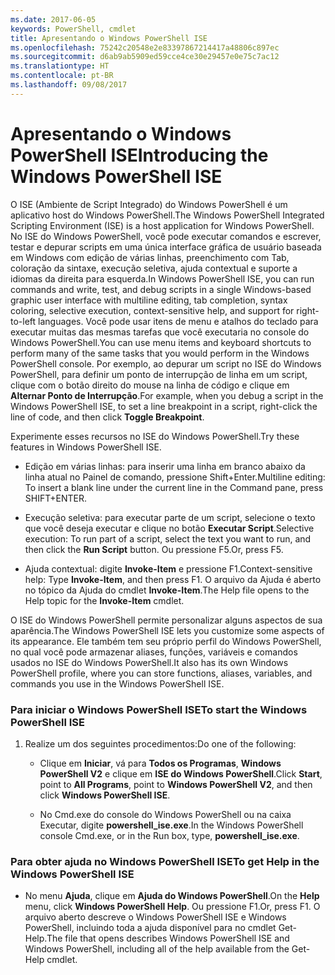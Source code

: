 ```yaml
---
ms.date: 2017-06-05
keywords: PowerShell, cmdlet
title: Apresentando o Windows PowerShell ISE
ms.openlocfilehash: 75242c20548e2e83397867214417a48806c897ec
ms.sourcegitcommit: d6ab9ab5909ed59cce4ce30e29457e0e75c7ac12
ms.translationtype: HT
ms.contentlocale: pt-BR
ms.lasthandoff: 09/08/2017
---
```

# <a name="introducing-the-windows-powershell-ise"></a><span data-ttu-id="42429-103">Apresentando o Windows PowerShell ISE</span><span class="sxs-lookup"><span data-stu-id="42429-103">Introducing the Windows PowerShell ISE</span></span>
<span data-ttu-id="42429-104">O ISE (Ambiente de Script Integrado) do Windows PowerShell é um aplicativo host do Windows PowerShell.</span><span class="sxs-lookup"><span data-stu-id="42429-104">The Windows PowerShell Integrated Scripting Environment (ISE) is a host application for Windows PowerShell.</span></span> <span data-ttu-id="42429-105">No ISE do Windows PowerShell, você pode executar comandos e escrever, testar e depurar scripts em uma única interface gráfica de usuário baseada em Windows com edição de várias linhas, preenchimento com Tab, coloração da sintaxe, execução seletiva, ajuda contextual e suporte a idiomas da direita para esquerda.</span><span class="sxs-lookup"><span data-stu-id="42429-105">In Windows PowerShell ISE, you can run commands and write, test, and debug scripts in a single Windows-based graphic user interface with multiline editing, tab completion, syntax coloring, selective execution, context-sensitive help, and support for right-to-left languages.</span></span>
<span data-ttu-id="42429-106">Você pode usar itens de menu e atalhos do teclado para executar muitas das mesmas tarefas que você executaria no console do Windows PowerShell.</span><span class="sxs-lookup"><span data-stu-id="42429-106">You can use menu items and keyboard shortcuts to perform many of the same tasks that you would perform in the Windows PowerShell console.</span></span>  <span data-ttu-id="42429-107">Por exemplo, ao depurar um script no ISE do Windows PowerShell, para definir um ponto de interrupção de linha em um script, clique com o botão direito do mouse na linha de código e clique em **Alternar Ponto de Interrupção**.</span><span class="sxs-lookup"><span data-stu-id="42429-107">For example, when you debug a script in the Windows PowerShell ISE, to set a line breakpoint in a script, right-click the line of code, and then click **Toggle Breakpoint**.</span></span>

<span data-ttu-id="42429-108">Experimente esses recursos no ISE do Windows PowerShell.</span><span class="sxs-lookup"><span data-stu-id="42429-108">Try these features in Windows PowerShell ISE.</span></span>

- <span data-ttu-id="42429-109">Edição em várias linhas: para inserir uma linha em branco abaixo da linha atual no Painel de comando, pressione Shift+Enter.</span><span class="sxs-lookup"><span data-stu-id="42429-109">Multiline editing: To insert a blank line under the current line in the Command pane, press SHIFT+ENTER.</span></span>

- <span data-ttu-id="42429-110">Execução seletiva: para executar parte de um script, selecione o texto que você deseja executar e clique no botão **Executar Script**.</span><span class="sxs-lookup"><span data-stu-id="42429-110">Selective execution: To run part of a script, select the text you want to run, and then click the **Run Script** button.</span></span> <span data-ttu-id="42429-111">Ou pressione F5.</span><span class="sxs-lookup"><span data-stu-id="42429-111">Or, press F5.</span></span>

- <span data-ttu-id="42429-112">Ajuda contextual: digite **Invoke-Item** e pressione F1.</span><span class="sxs-lookup"><span data-stu-id="42429-112">Context-sensitive help: Type **Invoke-Item**, and then press F1.</span></span> <span data-ttu-id="42429-113">O arquivo da Ajuda é aberto no tópico da Ajuda do cmdlet **Invoke-Item**.</span><span class="sxs-lookup"><span data-stu-id="42429-113">The Help file opens to the Help topic for the **Invoke-Item** cmdlet.</span></span>

<span data-ttu-id="42429-114">O ISE do Windows PowerShell permite personalizar alguns aspectos de sua aparência.</span><span class="sxs-lookup"><span data-stu-id="42429-114">The Windows PowerShell ISE lets you customize some aspects of its appearance.</span></span> <span data-ttu-id="42429-115">Ele também tem seu próprio perfil do Windows PowerShell, no qual você pode armazenar aliases, funções, variáveis e comandos usados no ISE do Windows PowerShell.</span><span class="sxs-lookup"><span data-stu-id="42429-115">It also has its own Windows PowerShell profile, where you can store functions, aliases, variables, and commands you use in the Windows PowerShell ISE.</span></span>

### <a name="to-start-the-windows-powershell-ise"></a><span data-ttu-id="42429-116">Para iniciar o Windows PowerShell ISE</span><span class="sxs-lookup"><span data-stu-id="42429-116">To start the Windows PowerShell ISE</span></span>

1. <span data-ttu-id="42429-117">Realize um dos seguintes procedimentos:</span><span class="sxs-lookup"><span data-stu-id="42429-117">Do one of the following:</span></span>

    -   <span data-ttu-id="42429-118">Clique em **Iniciar**, vá para **Todos os Programas**, **Windows PowerShell V2** e clique em **ISE do Windows PowerShell**.</span><span class="sxs-lookup"><span data-stu-id="42429-118">Click **Start**, point to **All Programs**, point to **Windows PowerShell V2**, and then click **Windows PowerShell ISE**.</span></span>

    -   <span data-ttu-id="42429-119">No Cmd.exe do console do Windows PowerShell ou na caixa Executar, digite **powershell_ise.exe**.</span><span class="sxs-lookup"><span data-stu-id="42429-119">In the Windows PowerShell console Cmd.exe, or in the Run box, type, **powershell_ise.exe**.</span></span>

### <a name="to-get-help-in-the-windows-powershell-ise"></a><span data-ttu-id="42429-120">Para obter ajuda no Windows PowerShell ISE</span><span class="sxs-lookup"><span data-stu-id="42429-120">To get Help in the Windows PowerShell ISE</span></span>

- <span data-ttu-id="42429-121">No menu **Ajuda**, clique em **Ajuda do Windows PowerShell**.</span><span class="sxs-lookup"><span data-stu-id="42429-121">On the **Help** menu, click **Windows PowerShell Help**.</span></span> <span data-ttu-id="42429-122">Ou pressione F1.</span><span class="sxs-lookup"><span data-stu-id="42429-122">Or, press F1.</span></span> <span data-ttu-id="42429-123">O arquivo aberto descreve o Windows PowerShell ISE e Windows PowerShell, incluindo toda a ajuda disponível para no cmdlet Get-Help.</span><span class="sxs-lookup"><span data-stu-id="42429-123">The file that opens describes Windows PowerShell ISE and Windows PowerShell, including all of the help available from the Get-Help cmdlet.</span></span>


